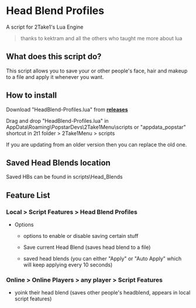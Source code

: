 # Head Blend Profiles
A script for 2Take1's Lua Engine
> thanks to kektram and all the others who taught me more about lua

## What does this script do?
This script allows you to save your or other people's face, hair and makeup to a file and apply it whenever you want. 

## How to install
Download "HeadBlend-Profiles.lua" from [**releases**](https://github.com/GhustOne/HeadBlend-Profiles/releases)

Drag and drop "HeadBlend-Profiles.lua" in AppData\Roaming\PopstarDevs\2Take1Menu\scripts or "appdata_popstar" shortcut in 2t1 folder > 2Take1Menu > scripts

If you are updating from an older version then you can replace the old one.

## Saved Head Blends location
Saved HBs can be found in scripts\Head_Blends

## Feature List
### Local > Script Features > Head Blend Profiles
- Options
    - options to enable or disable saving certain stuff

    - Save current Head Blend (saves head blend to a file)

    - saved head blends (you can either "Apply" or "Auto Apply" which will keep applying every 10 seconds)

### Online > Online Players > any player > Script Features 
- yoink their head blend (saves other people's headblend, appears in local script features)
